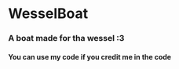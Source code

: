 # WesselBoat
<h3>A boat made for tha wessel :3</h3>

<h4>You can use my code if you credit me in the code</h4>

